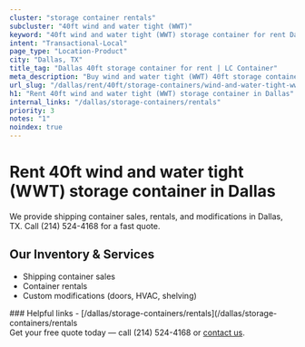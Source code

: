```yaml
---
cluster: "storage container rentals"
subcluster: "40ft wind and water tight (WWT)"
keyword: "40ft wind and water tight (WWT) storage container for rent Dallas, TX"
intent: "Transactional-Local"
page_type: "Location-Product"
city: "Dallas, TX"
title_tag: "Dallas 40ft storage container for rent | LC Container"
meta_description: "Buy wind and water tight (WWT) 40ft storage container rent with local delivery in Dallas, TX. LC Container — local Since 2003. Request a fast quote today."
url_slug: "/dallas/rent/40ft/storage-containers/wind-and-water-tight-wwt"
h1: "Rent 40ft wind and water tight (WWT) storage container in Dallas"
internal_links: "/dallas/storage-containers/rentals"
priority: 3
notes: "1"
noindex: true
---
```


# Rent 40ft wind and water tight (WWT) storage container in Dallas

We provide shipping container sales, rentals, and modifications in Dallas, TX. Call (214) 524-4168 for a fast quote.

## Our Inventory & Services
- Shipping container sales
- Container rentals
- Custom modifications (doors, HVAC, shelving)

<div data-section="internal-links">
### Helpful links
- [/dallas/storage-containers/rentals](/dallas/storage-containers/rentals
</div>

<div data-section="cta">
Get your free quote today — call (214) 524-4168 or <a href="/contact">contact us</a>.
</div>

<script type="application/ld+json">{"@context":"https://schema.org","@type":"FAQPage","mainEntity":[{"@type":"Question","name":"How much does delivery cost in Dallas, TX?","acceptedAnswer":{"@type":"Answer","text":"Delivery costs vary by distance and container size. Most deliveries in Dallas, TX range from $150-$300. Call (214) 524-4168 for an exact quote based on your specific location."}},{"@type":"Question","name":"Do you offer financing or payment plans?","acceptedAnswer":{"@type":"Answer","text":"We accept major credit cards, checks, and can discuss commercial terms for bulk purchases. Call (214) 524-4168 to discuss options."}},{"@type":"Question","name":"Can you customize containers in Dallas, TX?","acceptedAnswer":{"@type":"Answer","text":"Yes — we perform modifications like doors, HVAC, insulation, and shelving. Request a custom quote at (214) 524-4168 or via our contact form."}}]}</script>
